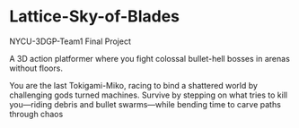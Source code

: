 # Lattice-Sky-of-Blades
NYCU-3DGP-Team1 Final Project

A 3D action platformer where you fight colossal bullet-hell bosses in arenas without floors.

You are the last Tokigami-Miko, racing to bind a shattered world by challenging gods turned machines. Survive by stepping on what tries to kill you—riding debris and bullet swarms—while bending time to carve paths through chaos
